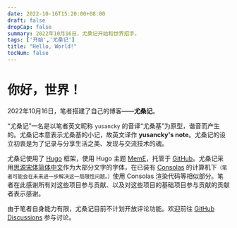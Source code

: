 ```yaml
---
date: 2022-10-16T15:20:00+08:00
draft: false
dropCap: false
summary: 2022年10月16日，尤桑记开始和世界招手。
tags: ['开始','尤桑记']
title: "Hello, World!"
tocNum: false
---
```


# 你好，世界！

2022年10月16日，笔者搭建了自己的博客——**尤桑记**。

“尤桑记”一名是以笔者英文昵称 `yusancky` 的音译“尤桑基”为原型，谐音而产生的。尤桑记本意表示尤桑基的小记，故英文译作 **yusancky's note**。尤桑记的设立初衷是为了记录与分享生活之美、发现与交流技术的魂。

尤桑记使用了 [Hugo](https://gohugo.io/) 框架，使用 Hugo 主题 [MemE](https://github.com/reuixiy/hugo-theme-meme)，托管于 [GitHub](https://github.com/)。尤桑记采用[思源宋体简体中文](https://fonts.adobe.com/fonts/source-han-serif-simplified-chinese)作为大部分文字的字体，在已装有 [Consolas](https://learn.microsoft.com/en-us/typography/font-list/consolas) 的计算机下<small>（笔者可能会在未来进一步解决这一局限性问题。）</small>使用 Consolas 渲染代码等相似部分。笔者在此感谢所有对这些项目参与贡献、以及对这些项目的基础项目参与贡献的贡献者表示感谢。

由于笔者自身能力有限，尤桑记目前不计划开放评论功能。欢迎前往 [GitHub Discussions](https://github.com/yusancky/yusancky.github.io/discussions) 参与讨论。